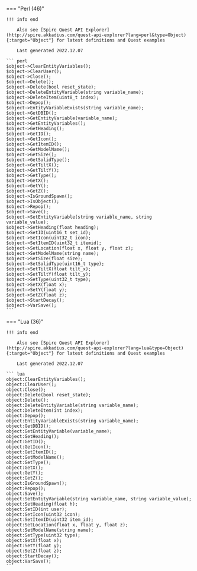 === "Perl (46)"

    !!! info end

        Also see [Spire Quest API Explorer](http://spire.akkadius.com/quest-api-explorer?lang=perl&type=Object){:target="Object"} for latest definitions and Quest examples

        Last generated 2022.12.07

    ``` perl
    $object->ClearEntityVariables();
    $object->ClearUser();
    $object->Close();
    $object->Delete();
    $object->Delete(bool reset_state);
    $object->DeleteEntityVariable(string variable_name);
    $object->DeleteItem(uint8_t index);
    $object->Depop();
    $object->EntityVariableExists(string variable_name);
    $object->GetDBID();
    $object->GetEntityVariable(variable_name);
    $object->GetEntityVariables();
    $object->GetHeading();
    $object->GetID();
    $object->GetIcon();
    $object->GetItemID();
    $object->GetModelName();
    $object->GetSize();
    $object->GetSolidType();
    $object->GetTiltX();
    $object->GetTiltY();
    $object->GetType();
    $object->GetX();
    $object->GetY();
    $object->GetZ();
    $object->IsGroundSpawn();
    $object->IsObject();
    $object->Repop();
    $object->Save();
    $object->SetEntityVariable(string variable_name, string variable_value);
    $object->SetHeading(float heading);
    $object->SetID(uint16_t set_id);
    $object->SetIcon(uint32_t icon);
    $object->SetItemID(uint32_t itemid);
    $object->SetLocation(float x, float y, float z);
    $object->SetModelName(string name);
    $object->SetSize(float size);
    $object->SetSolidType(uint16_t type);
    $object->SetTiltX(float tilt_x);
    $object->SetTiltY(float tilt_y);
    $object->SetType(uint32_t type);
    $object->SetX(float x);
    $object->SetY(float y);
    $object->SetZ(float z);
    $object->StartDecay();
    $object->VarSave();
    ```
=== "Lua (36)"

    !!! info end

        Also see [Spire Quest API Explorer](http://spire.akkadius.com/quest-api-explorer?lang=lua&type=Object){:target="Object"} for latest definitions and Quest examples

        Last generated 2022.12.07

    ``` lua
    object:ClearEntityVariables();
    object:ClearUser();
    object:Close();
    object:Delete(bool reset_state);
    object:Delete();
    object:DeleteEntityVariable(string variable_name);
    object:DeleteItem(int index);
    object:Depop();
    object:EntityVariableExists(string variable_name);
    object:GetDBID();
    object:GetEntityVariable(variable_name);
    object:GetHeading();
    object:GetID();
    object:GetIcon();
    object:GetItemID();
    object:GetModelName();
    object:GetType();
    object:GetX();
    object:GetY();
    object:GetZ();
    object:IsGroundSpawn();
    object:Repop();
    object:Save();
    object:SetEntityVariable(string variable_name, string variable_value);
    object:SetHeading(float h);
    object:SetID(int user);
    object:SetIcon(uint32 icon);
    object:SetItemID(uint32 item_id);
    object:SetLocation(float x, float y, float z);
    object:SetModelName(string name);
    object:SetType(uint32 type);
    object:SetX(float x);
    object:SetY(float y);
    object:SetZ(float z);
    object:StartDecay();
    object:VarSave();
    ```
